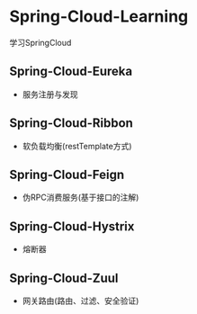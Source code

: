 # Spring-Cloud-Learning
学习SpringCloud

## Spring-Cloud-Eureka
- 服务注册与发现

## Spring-Cloud-Ribbon
- 软负载均衡(restTemplate方式)

## Spring-Cloud-Feign
- 伪RPC消费服务(基于接口的注解)

## Spring-Cloud-Hystrix
- 熔断器

## Spring-Cloud-Zuul
- 网关路由(路由、过滤、安全验证)